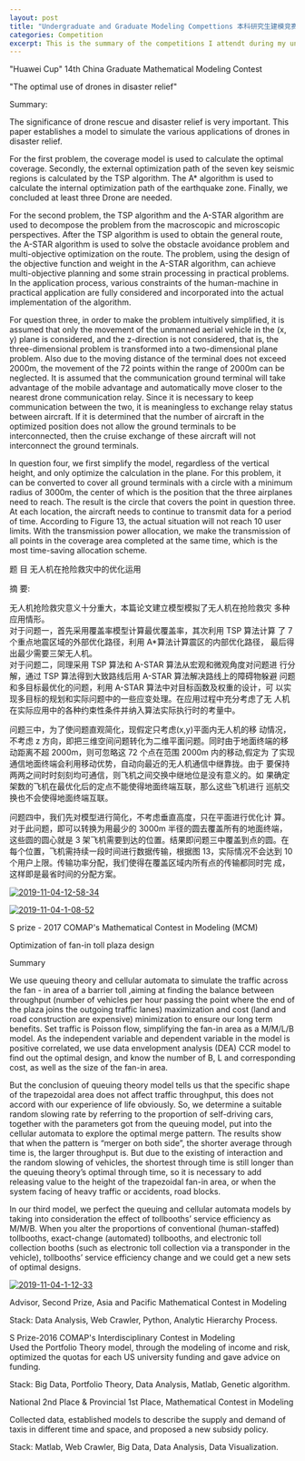 ```yaml
---
layout: post
title: "Undergraduate and Graduate Modeling Compettions 本科研究生建模竞赛"
categories: Competition
excerpt: This is the summary of the competitions I attendt during my undergraduate and graduate degree.
---
```

"Huawei Cup" 14th China Graduate Mathematical Modeling Contest

"The optimal use of drones in disaster relief"<br>

Summary:<br>

The significance of drone rescue and disaster relief is very important. This paper establishes a model to simulate the various applications of drones in disaster relief.<br>

For the first problem, the coverage model is used to calculate the optimal coverage. Secondly, the external optimization path of the seven key seismic regions is calculated by the TSP algorithm. The A* algorithm is used to calculate the internal optimization path of the earthquake zone. Finally, we concluded at least three Drone are needed. <br>

For the second problem, the TSP algorithm and the A-STAR algorithm are used to decompose the problem from the macroscopic and microscopic perspectives. After the TSP algorithm is used to obtain the general route, the A-STAR algorithm is used to solve the obstacle avoidance problem and multi-objective optimization on the route. The problem, using the design of the objective function and weight in the A-STAR algorithm, can achieve multi-objective planning and some strain processing in practical problems. In the application process, various constraints of the human-machine in practical application are fully considered and incorporated into the actual implementation of the algorithm. <br>

For question three, in order to make the problem intuitively simplified, it is assumed that only the movement of the unmanned aerial vehicle in the (x, y) plane is considered, and the z-direction is not considered, that is, the three-dimensional problem is transformed into a two-dimensional plane problem. Also due to the moving distance of the terminal does not exceed 2000m, the movement of the 72 points within the range of 2000m can be neglected. It is assumed that the communication ground terminal will take advantage of the mobile advantage and automatically move closer to the nearest drone communication relay. Since it is necessary to keep communication between the two, it is meaningless to exchange relay status between aircraft. If it is determined that the number of aircraft in the optimized position does not allow the ground terminals to be interconnected, then the cruise exchange of these aircraft will not interconnect the ground terminals.<br>

In question four, we first simplify the model, regardless of the vertical height, and only optimize the calculation in the plane. For this problem, it can be converted to cover all ground terminals with a circle with a minimum radius of 3000m, the center of which is the position that the three airplanes need to reach. The result is the circle that covers the point in question three. At each location, the aircraft needs to continue to transmit data for a period of time. According to Figure 13, the actual situation will not reach 10 user limits. With the transmission power allocation, we make the transmission of all points in the coverage area completed at the same time, which is the most time-saving allocation scheme.<br>

题 目 无人机在抢险救灾中的优化运用<br>

摘 要:<br>

无人机抢险救灾意义十分重大，本篇论文建立模型模拟了无人机在抢险救灾 多种应用情形。<br>
对于问题一，首先采用覆盖率模型计算最优覆盖率，其次利用 TSP 算法计算 了 7 个重点地震区域的外部优化路径，利用 A*算法计算震区的内部优化路径， 最后得出最少需要三架无人机。<br>
对于问题二，同理采用 TSP 算法和 A-STAR 算法从宏观和微观角度对问题进 行分解，通过 TSP 算法得到大致路线后用 A-STAR 算法解决路线上的障碍物躲避 问题和多目标最优化的问题，利用 A-STAR 算法中对目标函数及权重的设计，可 以实现多目标的规划和实际问题中的一些应变处理。在应用过程中充分考虑了无 人机在实际应用中的各种约束性条件并纳入算法实际执行时的考量中。 <br>

问题三中，为了使问题直观简化，现假定只考虑(x,y)平面内无人机的移 动情况，不考虑 z 方向，即把三维空间问题转化为二维平面问题。同时由于地面终端的移动距离不超 2000m，则可忽略这 72 个点在范围 2000m 内的移动,假定为 了实现通信地面终端会利用移动优势，自动向最近的无人机通信中继靠拢。由于 要保持两两之间时时刻刻均可通信，则飞机之间交换中继地位是没有意义的。如 果确定架数的飞机在最优化后的定点不能使得地面终端互联，那么这些飞机进行 巡航交换也不会使得地面终端互联。<br>

问题四中，我们先对模型进行简化，不考虑垂直高度，只在平面进行优化计 算。对于此问题，即可以转换为用最少的 3000m 半径的圆去覆盖所有的地面终端， 这些圆的圆心就是 3 架飞机需要到达的位置。结果即问题三中覆盖到点的圆。在每个位置，飞机需持续一段时间进行数据传输，根据图 13，实际情况不会达到 10 个用户上限。传输功率分配，我们使得在覆盖区域内所有点的传输都同时完 成，这样即是最省时间的分配方案。<br>

<a href="https://ibb.co/CJPnW7r"><img src="https://i.ibb.co/RhjC705/2019-11-04-12-58-34.png" alt="2019-11-04-12-58-34" border="0"></a>
<br>

<a href="https://ibb.co/0Z707tX"><img src="https://i.ibb.co/d6TNTgc/2019-11-04-1-08-52.png" alt="2019-11-04-1-08-52" border="0"></a>
<br>

S prize - 2017 COMAP's Mathematical Contest in Modeling (MCM)<br>

Optimization of fan-in toll plaza design<br>

Summary<br>

We use queuing theory and cellular automata to simulate the traffic across the fan - in area of a barrier toll ,aiming at finding the balance between throughput (number of vehicles per hour passing the point where the end of the plaza joins the outgoing traffic lanes) maximization and cost (land and road construction are expensive) minimization to ensure our long term benefits. Set traffic is Poisson flow, simplifying the fan-in area as a M/M/L/B model. As the independent variable and dependent variable in the model is positive correlated, we use data envelopment analysis (DEA) CCR model to find out the optimal design, and know the number of B, L and corresponding cost, as well as the size of the fan-in area.<br>

But the conclusion of queuing theory model tells us that the specific shape of the trapezoidal area does not affect traffic throughput, this does not accord with our experience of life obviously. So, we determine a suitable random slowing rate by referring to the proportion of self-driving cars, together with the parameters got from the queuing model, put into the cellular automata to explore the optimal merge pattern. The results show that when the pattern is “merger on both side”, the shorter average through time is, the larger throughput is. But due to the existing of interaction and the random slowing of vehicles, the shortest through time is still longer than the queuing theory’s optimal through time, so it is necessary to add releasing value to the height of the trapezoidal fan-in area, or when the system facing of heavy traffic or accidents, road blocks.<br>

In our third model, we perfect the queuing and cellular automata models by taking into consideration the effect of tollbooths’ service efficiency as M/M/B. When you alter the proportions of conventional (human-staffed) tollbooths, exact-change (automated) tollbooths, and electronic toll collection booths (such as electronic toll collection via a transponder in the vehicle), tollbooths’ service efficiency change and we could get a new sets of optimal designs.<br>

<a href="https://ibb.co/4VNn4yB"><img src="https://i.ibb.co/gRgLt1s/2019-11-04-1-12-33.png" alt="2019-11-04-1-12-33" border="0"></a>
<br>

Advisor, Second Prize, Asia and Pacific Mathematical Contest in Modeling<br>

Stack: Data Analysis, Web Crawler, Python, Analytic Hierarchy Process.<br>

S Prize-2016 COMAP's Interdisciplinary Contest in Modeling<br>
Used the Portfolio Theory model, through the modeling of income and risk, optimized the quotas for each US university funding and gave advice on funding.<br>

Stack: Big Data, Portfolio Theory, Data Analysis, Matlab, Genetic algorithm.<br>

National 2nd Place & Provincial 1st Place, Mathematical Contest in Modeling<br>

Collected data, established models to describe the supply and demand of taxis in different time and space, and proposed a new subsidy policy.<br>

Stack: Matlab, Web Crawler, Big Data, Data Analysis, Data Visualization.<br>
